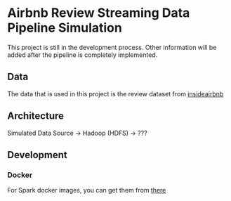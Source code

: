 # Airbnb Review Streaming Data Pipeline Simulation

This project is still in the development process. Other information will be added after the pipeline is completely implemented.

## Data

The data that is used in this project is the review dataset from [insideairbnb](http://insideairbnb.com/get-the-data/)

## Architecture

Simulated Data Source -> Hadoop (HDFS) -> ???

## Development

### Docker

For Spark docker images, you can get them from [there](https://github.com/lazykern/docker-spark)
